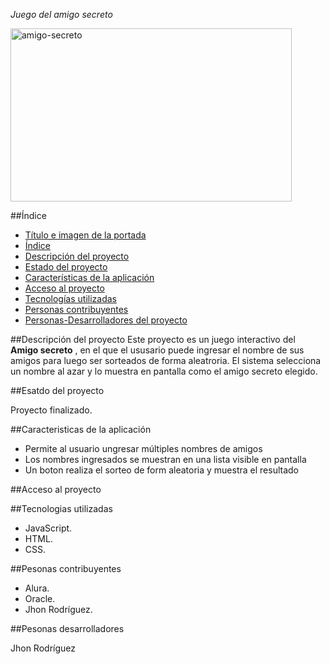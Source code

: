 <em> Juego del amigo secreto </em>


<img width="450" height="277" alt="amigo-secreto" src="https://github.com/user-attachments/assets/ad69fcf3-4a3a-4b8c-8153-bff7911cb240" />


##Índice
- [Título e imagen de la portada](#titulo-e-imagen-de-la-portada)
- [Índice](#índice)
- [Descripción del proyecto](#descripcion-del-proyecto)
- [Estado del proyecto](#estado-del-proyecto)
- [Características de la aplicación](#caracteristicas-de-la-aplicacion)
- [Acceso al proyecto](#acceso-proyecto)
- [Tecnologías utilizadas](#tecnologias-utilizadas)
- [Personas contribuyentes](#personas-contribuyentes)
- [Personas-Desarrolladores del proyecto](#personas-desarrolladores)


##Descripción del proyecto
Este proyecto es un juego interactivo del **Amigo secreto** , en el que el ususario puede ingresar el nombre de sus amigos para luego ser sorteados de forma aleatroria. El sistema selecciona un nombre al azar y lo muestra en pantalla como el amigo secreto elegido.

##Esatdo del proyecto

Proyecto finalizado.

##Caracteristicas de la aplicación

- Permite al usuario ungresar múltiples nombres de amigos
- Los nombres ingresados se muestran en una lista visible en pantalla
- Un boton realiza el sorteo de form aleatoria y muestra el resultado

##Acceso al proyecto



##Tecnologias utilizadas
- JavaScript.
- HTML.
- CSS.

##Pesonas contribuyentes

- Alura.
- Oracle.
- Jhon Rodríguez.

##Pesonas desarrolladores

Jhon Rodríguez




